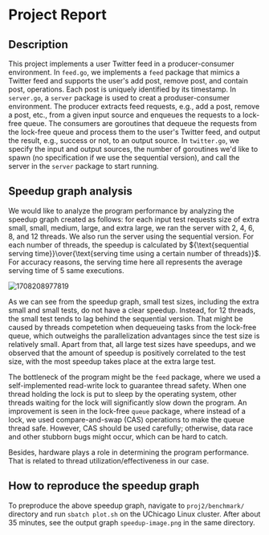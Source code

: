 # Project Report

## Description

This project implements a user Twitter feed in a producer-consumer environment. In `feed.go`, we implements a `feed` package that mimics a Twitter feed and supports the user's add post, remove post, and contain post, operations. Each post is uniquely identified by its timestamp. In `server.go`, a `server` package is used to creat a produser-consumer environment. The producer extracts feed requests, e.g., add a post, remove a post, etc., from a given input source and enqueues the requests to a lock-free queue. The consumers are goroutines that dequeue the requests from the lock-free queue and process them to the user's Twitter feed, and output the result, e.g., success or not, to an output source. In `twitter.go`, we specify the input and output sources, the number of goroutines we'd like to spawn (no specification if we use the sequential version), and call the server in the `server` package to start running.

## Speedup graph analysis

We would like to analyze the program performance by analyzing the speedup graph created as follows: for each input test requests size of extra small, small, medium, large, and extra large, we ran the server with 2, 4, 6, 8, and 12 threads. We also run the server using the sequential version. For each number of threads, the speedup is calculated by ${\text{sequential serving time}}\over{\text{serving time using a certain number of threads}}$. For accuracy reasons, the serving time here all represents the average serving time of 5 same executions.

![1708208977819](image/proj2_report/1708208977819.png)

As we can see from the speedup graph, small test sizes, including the extra small and small tests, do not have a clear speedup. Instead, for 12 threads, the small test tends to lag behind the sequential version. That might be caused by threads competetion when dequeueing tasks from the lock-free queue, which outweighs the parallelization advantages since the test size is relatively small. Apart from that, all large test sizes have speedups, and we observed that the amount of speedup is positively correlated to the test size, with the most speedup takes place at the extra large test.

The bottleneck of the program might be the `feed` package, where we used a self-implemented read-write lock to guarantee thread safety. When one thread holding the lock is put to sleep by the operating system, other threads waiting for the lock will significantly slow down the program. An improvement is seen in the lock-free `queue` package, where instead of a lock, we used compare-and-swap (CAS) operations to make the queue thread safe. However, CAS should be used carefully; otherwise, data race and other stubborn bugs might occur, which can be hard to catch.

Besides, hardware plays a role in determining the program performance. That is related to thread utilization/effectiveness in our case.

## How to reproduce the speedup graph

To preproduce the above speedup graph, navigate to `proj2/benchmark/` directory and run `sbatch plot.sh` on the UChicago Linux cluster. After about 35 minutes, see the output graph `speedup-image.png` in the same directory.
